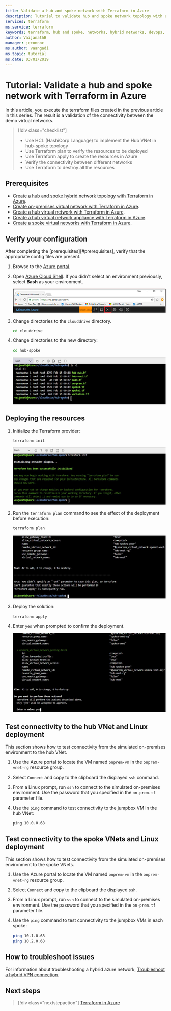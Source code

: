 ```yaml
---
title: Validate a hub and spoke network with Terraform in Azure
description: Tutorial to validate hub and spoke network topology with all virtual networks connected to one another. 
services: terraform
ms.service: terraform
keywords: terraform, hub and spoke, networks, hybrid networks, devops, virtual machine, azure,  vnet peering, 
author: VaijanathB
manager: jeconnoc
ms.author: vaangadi
ms.topic: tutorial
ms.date: 03/01/2019
---
```


# Tutorial: Validate a hub and spoke network with Terraform in Azure

In this article, you execute the terraform files created in the previous article in this series. The result is a validation of the connectivity between the demo virtual networks.

> [!div class="checklist"]
> * Use HCL (HashiCorp Language) to implement the Hub VNet in hub-spoke topology
> * Use Terraform plan to verify the resources to be deployed
> * Use Terraform apply to create the resources in Azure
> * Verify the connectivity between different networks
> * Use Terraform to destroy all the resources

## Prerequisites

- [Create a hub and spoke hybrid network topology with Terraform in Azure](./terraform-hub-spoke-introduction.md).
- [Create on-premises virtual network with Terraform in Azure](./terraform-hub-spoke-on-prem.md).
- [Create a hub virtual network with Terraform in Azure](./terraform-hub-spoke-hub-network.md).
- [Create a hub virtual network appliance with Terraform in Azure](./terraform-hub-spoke-hub-nva.md).
- [Create a spoke virtual networks with Terraform in Azure](./terraform-hub-spoke-spoke-network.md).

## Verify your configuration

After completing the [prerequisites][#prerequisites], verify that the appropriate config files are present.

1. Browse to the [Azure portal](http://portal.azure.com).

1. Open [Azure Cloud Shell](/azure/cloud-shell/overview). If you didn't select an environment previously, select **Bash** as your environment.

    ![Cloud Shell prompt](./media/terraform-common/azure-portal-cloud-shell-button-min.png)

1. Change directories to the `clouddrive` directory.

    ```bash
    cd clouddrive
    ```

1. Change directories to the new directory:

    ```bash
    cd hub-spoke
    ```

   ![Terraform demo config files](./media/terraform-hub-and-spoke-tutorial-series/hub-spoke-config-files.jpg)

## Deploying the resources

1. Initialize the Terraform provider:
    
    ```bash
    terraform init
    ```
    
    ![Example results of "terraform init" command](./media/terraform-hub-and-spoke-tutorial-series/hub-spoke-terraform-init.jpg)
    
1. Run the `terraform plan` command to see the effect of the deployment before execution:

    ```bash
    terraform plan
    ```
    
    ![Example results of "terraform plan" command](./media/terraform-hub-and-spoke-tutorial-series/hub-spoke-terraform-plan.jpg)

1. Deploy the solution:

    ```bash
    terraform apply
    ```
    
1. Enter `yes` when prompted to confirm the deployment.

    ![Example results of "terraform apply" command](./media/terraform-hub-and-spoke-tutorial-series/hub-spoke-terraform-apply.jpg)
    
## Test connectivity to the hub VNet and Linux deployment

This section shows how to test connectivity from the simulated on-premises environment to the hub VNet.

1. Use the Azure portal to locate the VM named `onprem-vm` in the `onprem-vnet-rg` resource group.

2. Select `Connect` and copy to the clipboard the displayed `ssh` command.

3. From a Linux prompt, run `ssh` to connect to the simulated on-premises environment. Use the password that you specified in the `on-prem.tf` parameter file.

4. Use the `ping` command to test connectivity to the jumpbox VM in the hub VNet:

   ```shell
   ping 10.0.0.68
   ```

## Test connectivity to the spoke VNets and Linux deployment

This section shows how to test connectivity from the simulated on-premises environment to the spoke VNets.

1. Use the Azure portal to locate the VM named `onprem-vm` in the `onprem-vnet-rg` resource group.

2. Select `Connect` and copy to the clipboard the displayed `ssh`.

3. From a Linux prompt, run `ssh` to connect to the simulated on-premises environment. Use the password that you specified in the `on-prem.tf` parameter file.

4. Use the `ping` command to test connectivity to the jumpbox VMs in each spoke:

   ```bash
   ping 10.1.0.68
   ping 10.2.0.68
   ```

## How to troubleshoot issues

For information about troubleshooting a hybrid azure network, [Troubleshoot a hybrid VPN connection](/azure/architecture/reference-architectures/hybrid-networking/troubleshoot-vpn).

## Next steps

> [!div class="nextstepaction"] 
> [Terraform in Azure](/azure/terraform/)